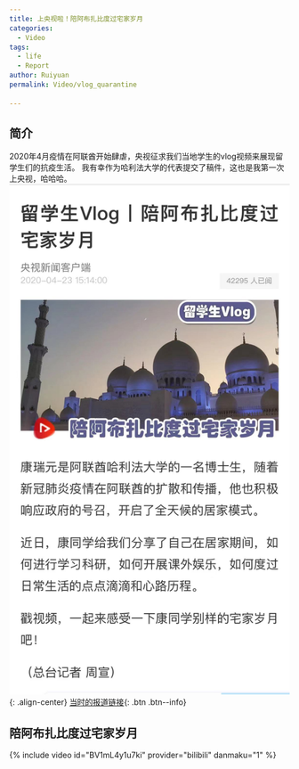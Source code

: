 ```yaml
---
title: 上央视啦！陪阿布扎比度过宅家岁月
categories:
  - Video
tags:
  - life
  - Report
author: Ruiyuan
permalink: Video/vlog_quarantine

---
```

## 简介
2020年4月疫情在阿联酋开始肆虐，央视征求我们当地学生的vlog视频来展现留学生们的抗疫生活。 我有幸作为哈利法大学的代表提交了稿件，这也是我第一次上央视，哈哈哈。
![avater](\assets\cctv.png){: .align-center}
                   [当时的报道链接](http://m.news.cctv.com/2020/04/23/ARTIYvicYeSoj8kdSALLZTu1200423.shtml){: .btn .btn--info}
## 陪阿布扎比度过宅家岁月
{% include video id="BV1mL4y1u7ki" provider="bilibili" danmaku="1" %}
